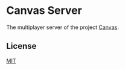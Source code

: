 # Canvas Server

The multiplayer server of the project [Canvas](https://github.com/iammateus/Canvas).

## License
[MIT](https://github.com/iammateus/canvas-server/blob/main/LICENSE)
